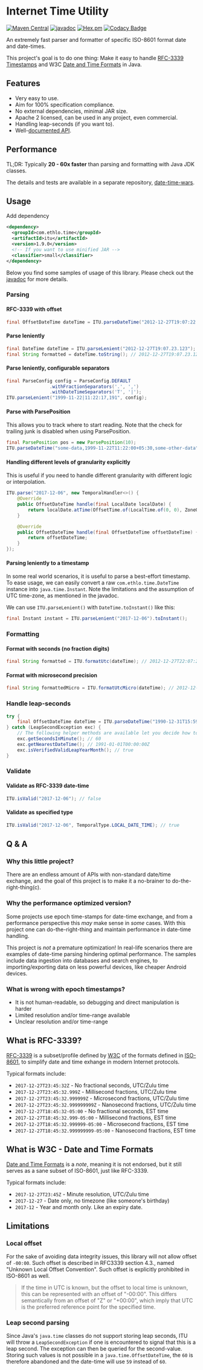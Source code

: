 # Internet Time Utility

[![Maven Central](https://img.shields.io/maven-central/v/com.ethlo.time/itu.svg)](http://search.maven.org/#search%7Cga%7C1%7Cg%3A%22com.ethlo.time%22%20a%3A%22itu%22)
[![javadoc](https://javadoc.io/badge2/com.ethlo.time/itu/javadoc.svg)](https://javadoc.io/doc/com.ethlo.time/itu/latest/com/ethlo/time/ITU.html)
[![Hex.pm](https://img.shields.io/hexpm/l/plug.svg)](LICENSE)
[![Codacy Badge](https://app.codacy.com/project/badge/Grade/598913bc1fe9405c82be73d9a4f105c8)](https://app.codacy.com/gh/ethlo/itu/dashboard?utm_source=gh&utm_medium=referral&utm_content=&utm_campaign=Badge_grade)

An extremely fast parser and formatter of specific ISO-8601 format date and date-times.

This project's goal is to  do one thing: Make it easy to
handle [RFC-3339 Timestamps](https://www.ietf.org/rfc/rfc3339.txt) and W3C [Date and Time Formats](https://www.w3.org/TR/NOTE-datetime) in Java.

## Features
* Very easy to use.
* Aim for 100% specification compliance.
* No external dependencies, minimal JAR size.
* Apache 2 licensed, can be used in any project, even commercial.
* Handling leap-seconds (if you want to).
* Well-[documented API](https://javadoc.io/doc/com.ethlo.time/itu/latest/com/ethlo/time/ITU.html).

## Performance

TL;DR: Typically **20 - 60x faster** than parsing and formatting with Java JDK classes.

The details and tests are available in a separate repository, [date-time-wars](https://github.com/ethlo/date-time-wars).

## Usage
Add dependency

```xml
<dependency>
  <groupId>com.ethlo.time</groupId>
  <artifactId>itu</artifactId>
  <version>1.9.0</version>
  <!-- If you want to use minified JAR -->  
  <classifier>small</classifier>
</dependency>
```

Below you find some samples of usage of this library. Please check out the [javadoc](https://javadoc.io/doc/com.ethlo.time/itu/latest/com/ethlo/time/ITU.html) for more details.

### Parsing

#### RFC-3339 with offset

```java
final OffsetDateTime dateTime = ITU.parseDateTime("2012-12-27T19:07:22.123456789-03:00");
```

#### Parse leniently
```java
final DateTime dateTime = ITU.parseLenient("2012-12-27T19:07.23.123");
final String formatted = dateTime.toString(); // 2012-12-27T19:07.23.123 (Note the tracking of resolution)
```

#### Parse leniently, configurable separators
```java
final ParseConfig config = ParseConfig.DEFAULT
                .withFractionSeparators('.', ',')
                .withDateTimeSeparators('T', '|');
ITU.parseLenient("1999-11-22|11:22:17,191", config);
```

#### Parse with ParsePosition
This allows you to track where to start reading. Note that the check for trailing junk is disabled when using ParsePosition.
```java
final ParsePosition pos = new ParsePosition(10);
ITU.parseDateTime("some-data,1999-11-22T11:22:00+05:30,some-other-data", pos);
```

#### Handling different levels of granularity explicitly
This is useful if you need to handle different granularity with different logic or interpolation.
```java
ITU.parse("2017-12-06", new TemporalHandler<>() {
    @Override
    public OffsetDateTime handle(final LocalDate localDate) {
        return localDate.atTime(OffsetTime.of(LocalTime.of(0, 0), ZoneOffset.UTC));
    }

    @Override
    public OffsetDateTime handle(final OffsetDateTime offsetDateTime) {
        return offsetDateTime;
    }
});
```
#### Parsing leniently to a timestamp
In some real world scenarios, it is useful to parse a best-effort timestamp. To ease usage, we can easily convert a raw `com.ethlo.time.DateTime` instance into `java.time.Instant`. Note the limitations and the assumption of UTC time-zone, as mentioned in the javadoc.

We can use `ITU.parseLenient()` with `DateTime.toInstant()` like this:

```java
final Instant instant = ITU.parseLenient("2017-12-06").toInstant();
```

### Formatting

#### Format with seconds (no fraction digits)
```java
final String formatted = ITU.formatUtc(dateTime); // 2012-12-27T22:07:22Z
``` 

#### Format with microsecond precision
```java
final String formattedMicro = ITU.formatUtcMicro(dateTime); // 2012-12-27T22:07:22.123457Z
```

### Handle leap-seconds
```java
try {
    final OffsetDateTime dateTime = ITU.parseDateTime("1990-12-31T15:59:60-08:00");
} catch (LeapSecondException exc) {
    // The following helper methods are available let you decide how to progress
    exc.getSecondsInMinute(); // 60
    exc.getNearestDateTime(); // 1991-01-01T00:00:00Z
    exc.isVerifiedValidLeapYearMonth(); // true
}
```

### Validate

#### Validate as RFC-3339 date-time
```java
ITU.isValid("2017-12-06"); // false
```

#### Validate as specified type
```java
ITU.isValid("2017-12-06", TemporalType.LOCAL_DATE_TIME); // true
```


## Q & A

### Why this little project?

There are an endless amount of APIs with non-standard date/time exchange, and the goal of this project is to make it a
no-brainer to do-the-right-thing(c).

### Why the performance optimized version?

Some projects use epoch time-stamps for date-time exchange, and from a performance perspective this *may* make sense
in *some* cases. With this project one can do-the-right-thing and maintain performance in date-time handling.

This project is _not_ a premature optimization! In real-life scenarios there are examples of date-time parsing hindering optimal performance. The samples include data ingestion into databases and search engines, to importing/exporting data on less powerful devices, like cheaper Android devices.  

### What is wrong with epoch timestamps?

* It is not human-readable, so debugging and direct manipulation is harder
* Limited resolution and/or time-range available
* Unclear resolution and/or time-range

## What is RFC-3339?

[RFC-3339](https://www.ietf.org/rfc/rfc3339.txt) is a subset/profile defined by [W3C](https://www.w3.org/) of the
formats defined in [ISO-8601](http://www.iso.org/iso/home/standards/iso8601.htm), to simplify date and time exhange in
modern Internet protocols.

Typical formats include:

* `2017-12-27T23:45:32Z` - No fractional seconds, UTC/Zulu time
* `2017-12-27T23:45:32.999Z` - Millisecond fractions, UTC/Zulu time
* `2017-12-27T23:45:32.999999Z` - Microsecond fractions, UTC/Zulu time
* `2017-12-27T23:45:32.999999999Z` - Nanosecond fractions, UTC/Zulu time
* `2017-12-27T18:45:32-05:00` - No fractional seconds, EST time
* `2017-12-27T18:45:32.999-05:00` - Millisecond fractions, EST time
* `2017-12-27T18:45:32.999999-05:00` - Microsecond fractions, EST time
* `2017-12-27T18:45:32.999999999-05:00` - Nanosecond fractions, EST time

## What is W3C - Date and Time Formats

[Date and Time Formats](https://www.w3.org/TR/NOTE-datetime) is a _note_, meaning it is not endorsed, but it still
serves as a sane subset of ISO-8601, just like RFC-3339.

Typical formats include:

* `2017-12-27T23:45Z` - Minute resolution, UTC/Zulu time
* `2017-12-27` - Date only, no timezone (like someone's birthday)
* `2017-12` - Year and month only. Like an expiry date.

## Limitations

### Local offset

For the sake of avoiding data integrity issues, this library will not allow offset of `-00:00`. Such offset is described
in RFC3339 section 4.3., named "Unknown Local Offset Convention". Such offset is explicitly prohibited in ISO-8601 as
well.

> If the time in UTC is known, but the offset to local time is unknown, this can be represented with an offset of "-00:00". This differs semantically from an offset of "Z" or "+00:00", which imply that UTC is the preferred reference point for the specified time.

### Leap second parsing

Since Java's `java.time` classes do not support storing leap seconds, ITU will throw a `LeapSecondException` if one is
encountered to signal that this is a leap second. The exception can then be queried for the second-value. Storing such
values is not possible in a `java.time.OffsetDateTime`, the `60` is therefore abandoned and the date-time will use `59`
instead of `60`. 

